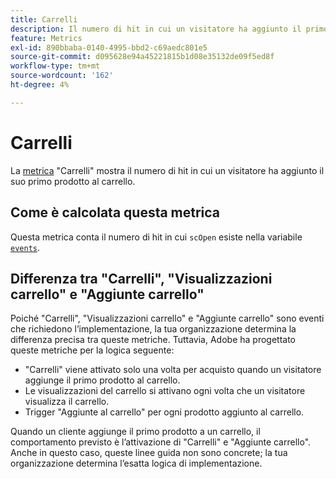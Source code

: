 ```yaml
---
title: Carrelli
description: Il numero di hit in cui un visitatore ha aggiunto il primo prodotto al carrello.
feature: Metrics
exl-id: 890bbaba-0140-4995-bbd2-c69aedc801e5
source-git-commit: d095628e94a45221815b1d08e35132de09f5ed8f
workflow-type: tm+mt
source-wordcount: '162'
ht-degree: 4%

---
```


# Carrelli

La [metrica](overview.md) &quot;Carrelli&quot; mostra il numero di hit in cui un visitatore ha aggiunto il suo primo prodotto al carrello.

## Come è calcolata questa metrica

Questa metrica conta il numero di hit in cui `scOpen` esiste nella variabile [`events`](/help/implement/vars/page-vars/events/events-overview.md).

## Differenza tra &quot;Carrelli&quot;, &quot;Visualizzazioni carrello&quot; e &quot;Aggiunte carrello&quot;

Poiché &quot;Carrelli&quot;, &quot;Visualizzazioni carrello&quot; e &quot;Aggiunte carrello&quot; sono eventi che richiedono l’implementazione, la tua organizzazione determina la differenza precisa tra queste metriche. Tuttavia, Adobe ha progettato queste metriche per la logica seguente:

* &quot;Carrelli&quot; viene attivato solo una volta per acquisto quando un visitatore aggiunge il primo prodotto al carrello.
* Le visualizzazioni del carrello si attivano ogni volta che un visitatore visualizza il carrello.
* Trigger &quot;Aggiunte al carrello&quot; per ogni prodotto aggiunto al carrello.

Quando un cliente aggiunge il primo prodotto a un carrello, il comportamento previsto è l’attivazione di &quot;Carrelli&quot; e &quot;Aggiunte carrello&quot;. Anche in questo caso, queste linee guida non sono concrete; la tua organizzazione determina l’esatta logica di implementazione.
